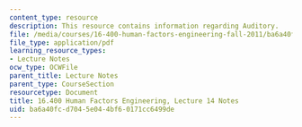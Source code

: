 ```yaml
---
content_type: resource
description: This resource contains information regarding Auditory.
file: /media/courses/16-400-human-factors-engineering-fall-2011/ba6a40fcd7045e044bf60171cc6499de_MIT16_400F11_lec14.pdf
file_type: application/pdf
learning_resource_types:
- Lecture Notes
ocw_type: OCWFile
parent_title: Lecture Notes
parent_type: CourseSection
resourcetype: Document
title: 16.400 Human Factors Engineering, Lecture 14 Notes
uid: ba6a40fc-d704-5e04-4bf6-0171cc6499de
---
```

